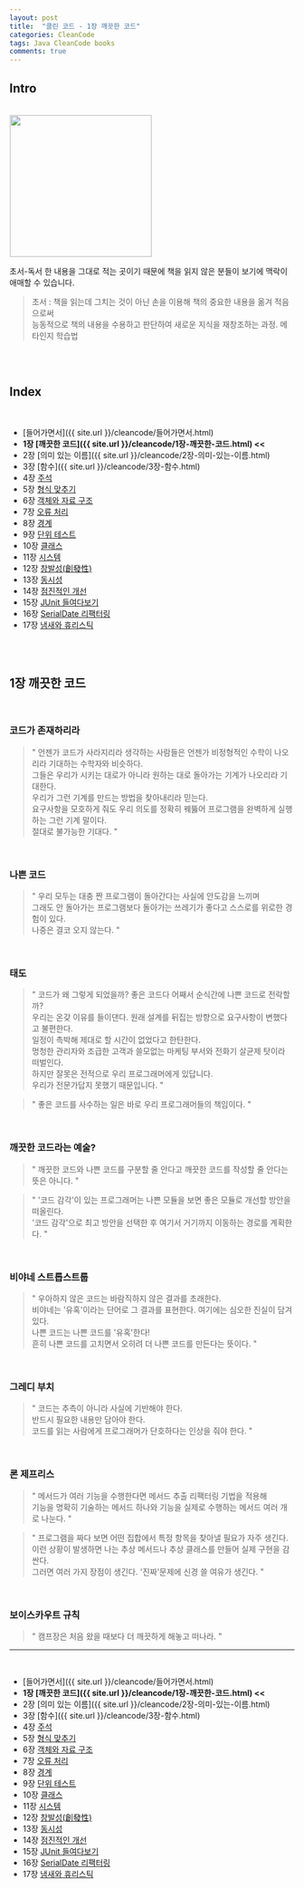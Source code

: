 ```yaml
---
layout: post
title:  "클린 코드 - 1장 깨끗한 코드"
categories: CleanCode
tags: Java CleanCode books 
comments: true
---
```


## Intro
<br/>

<img src="{{ site.url }}/assets/cs/tn-cleancode.jpg" width="250" style="border: 1px solid #e9e9e9;" />

<br/>

초서-독서 한 내용을 그대로 적는 곳이기 때문에 책을 읽지 않은 분들이 보기에 맥락이 애매할 수 있습니다.
> 초서 : 책을 읽는데 그치는 것이 아닌 손을 이용해 책의 중요한 내용을 옮겨 적음으로써  
  능동적으로 책의 내용을 수용하고 판단하여 새로운 지식을 재창조하는 과정. 메타인지 학습법  

<br/>    
<br/> 
  
## Index

<br/>

- [들어가면서]({{ site.url }}/cleancode/들어가면서.html)
- **1장 [깨끗한 코드]({{ site.url }}/cleancode/1장-깨끗한-코드.html) <<**
- 2장 [의미 있는 이름]({{ site.url }}/cleancode/2장-의미-있는-이름.html)
- 3장 [함수]({{ site.url }}/cleancode/3장-함수.html)
- 4장 [주석](#)
- 5장 [형식 맞추기](#)
- 6장 [객체와 자료 구조](#)
- 7장 [오류 처리](#)
- 8장 [경계](#)
- 9장 [단위 테스트](#)
- 10장 [클래스](#)
- 11장 [시스템](#)
- 12장 [창발성(創發性)](#)
- 13장 [동시성](#)
- 14장 [점진적인 개선](#)
- 15장 [JUnit 들여다보기](#)
- 16장 [SerialDate 리팩터링](#)
- 17장 [냄새와 휴리스틱](#)

<br/>  
<br/>

## 1장 깨끗한 코드

<br/>

### 코드가 존재하리라

> " 언젠가 코드가 사라지리라 생각하는 사람들은 언젠가 비정형적인 수학이 나오리라 기대하는 수학자와 비슷하다.  
    그들은 우리가 시키는 대로가 아니라 원하는 대로 돌아가는 기계가 나오리라 기대한다.  
    우리가 그런 기계를 만드는 방법을 찾아내리라 믿는다.  
    요구사항을 모호하게 줘도 우리 의도를 정확히 꿰뚫어 프로그램을 완벽하게 실행하는 그런 기계 말이다.  
    절대로 불가능한 기대다. "

<br/>

### 나쁜 코드

> " 우리 모두는 대충 짠 프로그램이 돌아간다는 사실에 안도감을 느끼며  
    그래도 안 돌아가는 프로그램보다 돌아가는 쓰레기가 좋다고 스스로를 위로한 경험이 있다.  
    나중은 결코 오지 않는다. "

<br/>

### 태도

<blockquote><p> " 코드가 왜 그렇게 되었을까? 좋은 코드다 어째서 순식간에 나쁜 코드로 전락할까?  <br/>
    우리는 온갖 이유를 들이댄다. 원래 설계를 뒤집는 방향으로 요구사항이 변했다고 불편한다.  <br/>
    일정이 촉박해 제대로 할 시간이 없었다고 한탄한다.  <br/>
    멍청한 관리자와 조급한 고객과 쓸모없는 마케팅 부서와 전화기 살균제 탓이라 떠벌인다.  <br/>
    하지만 잘못은 전적으로 우리 프로그래머에게 있답니다.  <br/>
    우리가 전문가답지 못했기 때문입니다. " </p></blockquote>

<blockquote><p> " 좋은 코드를 사수하는 일은 바로 우리 프로그래머들의 책임이다. " </p></blockquote>

<br/>

### 깨끗한 코드라는 예술?

<blockquote><p> " 깨끗한 코드와 나쁜 코드를 구분할 줄 안다고 깨끗한 코드를 작성할 줄 안다는 뜻은 아니다. " </p></blockquote>

<blockquote><p> " '코드 감각'이 있는 프로그래머는 나쁜 모듈을 보면 좋은 모듈로 개선할 방안을 떠올린다. <br/>
'코드 감각'으로 최고 방안을 선택한 후 여기서 거기까지 이동하는 경로를 계획한다. "  </p></blockquote>

<br/>

### 비야네 스트롭스트룹

> " 우아하지 않은 코드는 바람직하지 않은 결과를 초래한다.  
    비야네는 '유혹'이라는 단어로 그 결과를 표현한다. 여기에는 심오한 진실이 담겨 있다.  
    나쁜 코드는 나쁜 코드를 '유혹'한다!  
    흔히 나쁜 코드를 고치면서 오히려 더 나쁜 코드를 만든다는 뜻이다. "

<br/>

### 그레디 부치

> " 코드는 추측이 아니라 사실에 기반해야 한다.  
    반드시 필요한 내용만 담아야 한다.  
    코드를 읽는 사람에게 프로그래머가 단호하다는 인상을 줘야 한다. "

<br/>

### 론 제프리스

<blockquote><p> " 메서드가 여러 기능을 수행한다면 메서드 추출 리팩터링 기법을 적용해  <br/>
    기능을 명확히 기술하는 메서드 하나와 기능을 실제로 수행하는 메서드 여러 개로 나눈다. "  </p></blockquote>

<blockquote><p> " 프로그램을 짜다 보면 어떤 집합에서 특정 항목을 찾아낼 필요가 자주 생긴다.  <br/>
    이런 상황이 발생하면 나는 추상 메서드나 추상 클래스를 만들어 실제 구현을 감싼다.  <br/>
    그러면 여러 가지 장점이 생긴다. '진짜'문제에 신경 쓸 여유가 생긴다. "  </p></blockquote>

<br/>

### 보이스카우트 규칙

> " 캠프장은 처음 왔을 때보다 더 깨끗하게 해놓고 떠나라. "

---

<br/>

- [들어가면서]({{ site.url }}/cleancode/들어가면서.html)
- **1장 [깨끗한 코드]({{ site.url }}/cleancode/1장-깨끗한-코드.html) <<**
- 2장 [의미 있는 이름]({{ site.url }}/cleancode/2장-의미-있는-이름.html)
- 3장 [함수]({{ site.url }}/cleancode/3장-함수.html)
- 4장 [주석](#)
- 5장 [형식 맞추기](#)
- 6장 [객체와 자료 구조](#)
- 7장 [오류 처리](#)
- 8장 [경계](#)
- 9장 [단위 테스트](#)
- 10장 [클래스](#)
- 11장 [시스템](#)
- 12장 [창발성(創發性)](#)
- 13장 [동시성](#)
- 14장 [점진적인 개선](#)
- 15장 [JUnit 들여다보기](#)
- 16장 [SerialDate 리팩터링](#)
- 17장 [냄새와 휴리스틱](#)

<br/>
